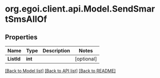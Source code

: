 
# org.egoi.client.api.Model.SendSmartSmsAllOf

## Properties

Name | Type | Description | Notes
------------ | ------------- | ------------- | -------------
**ListId** | **int** |  | [optional] 

[[Back to Model list]](../README.md#documentation-for-models)
[[Back to API list]](../README.md#documentation-for-api-endpoints)
[[Back to README]](../README.md)


